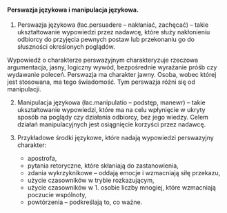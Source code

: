 #### **Perswazja językowa i manipulacja językowa.**

1. Perswazja językowa (łac.persuadere – nakłaniać, zachęcać) – takie ukształtowanie wypowiedzi przez nadawcę, które służy nakłonieniu odbiorcy do przyjęcia pewnych postaw lub przekonaniu go do słuszności określonych poglądów.

Wypowiedź o charakterze perswazyjnym charakteryzuje rzeczowa argumentacja, jasny, logiczny wywód, bezpośrednie wyrażanie próśb czy wydawanie poleceń. Perswazja ma charakter jawny. Osoba, wobec której jest stosowana, ma tego świadomość. Tym perswazja różni się od manipulacji.

2. Manipulacja językowa (łac.manipulatio – podstęp, manewr) – takie ukształtowanie wypowiedzi, które ma na celu wpłynięcie w ukryty sposób na poglądy czy działania odbiorcy, bez jego wiedzy. Celem działań manipulacyjnych jest osiągnięcie korzyści przez nadawcę.

3. Przykładowe środki językowe, które nadają wypowiedzi perswazyjny charakter:
	- apostrofa,
	- pytania retoryczne, które skłaniają do zastanowienia,
	- zdania wykrzyknikowe – oddają emocje i wzmacniają siłę przekazu,
	- użycie czasowników w trybie rozkazującym,
	- użycie czasowników w 1. osobie liczby mnogiej, które wzmacniają poczucie  wspólnoty,
	- powtórzenia – podkreślają to, co ważne.
